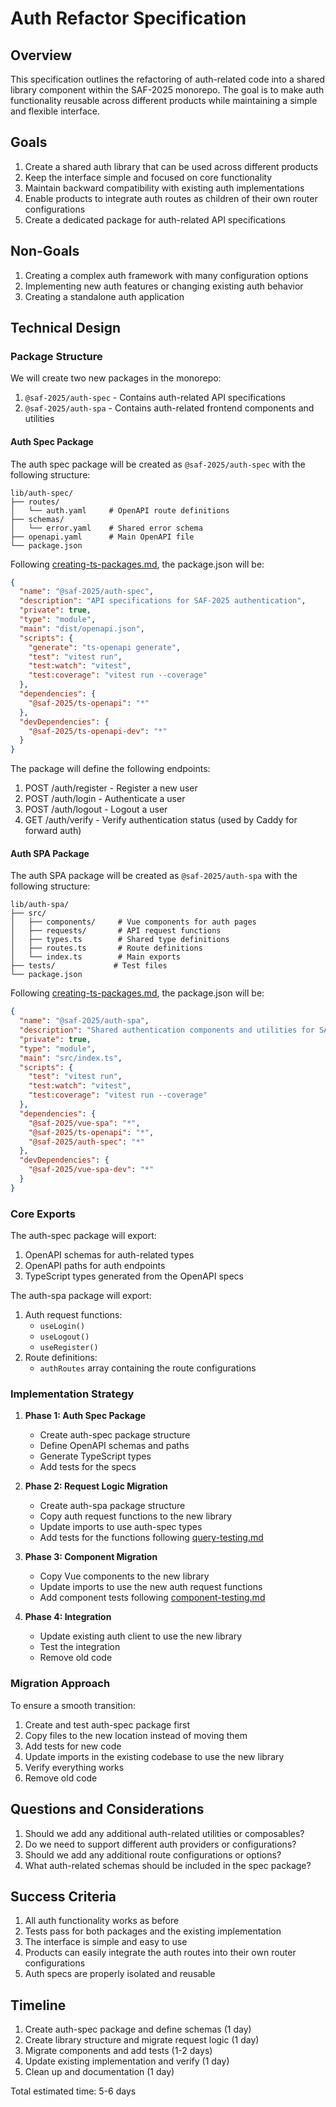 # Auth Refactor Specification

## Overview

This specification outlines the refactoring of auth-related code into a shared library component within the SAF-2025 monorepo. The goal is to make auth functionality reusable across different products while maintaining a simple and flexible interface.

## Goals

1. Create a shared auth library that can be used across different products
2. Keep the interface simple and focused on core functionality
3. Maintain backward compatibility with existing auth implementations
4. Enable products to integrate auth routes as children of their own router configurations
5. Create a dedicated package for auth-related API specifications

## Non-Goals

1. Creating a complex auth framework with many configuration options
2. Implementing new auth features or changing existing auth behavior
3. Creating a standalone auth application

## Technical Design

### Package Structure

We will create two new packages in the monorepo:

1. `@saf-2025/auth-spec` - Contains auth-related API specifications
2. `@saf-2025/auth-spa` - Contains auth-related frontend components and utilities

#### Auth Spec Package

The auth spec package will be created as `@saf-2025/auth-spec` with the following structure:

```
lib/auth-spec/
├── routes/
│   └── auth.yaml     # OpenAPI route definitions
├── schemas/
│   └── error.yaml    # Shared error schema
├── openapi.yaml      # Main OpenAPI file
└── package.json
```

Following [creating-ts-packages.md](../lib/monorepo/docs/creating-ts-packages.md), the package.json will be:

```json
{
  "name": "@saf-2025/auth-spec",
  "description": "API specifications for SAF-2025 authentication",
  "private": true,
  "type": "module",
  "main": "dist/openapi.json",
  "scripts": {
    "generate": "ts-openapi generate",
    "test": "vitest run",
    "test:watch": "vitest",
    "test:coverage": "vitest run --coverage"
  },
  "dependencies": {
    "@saf-2025/ts-openapi": "*"
  },
  "devDependencies": {
    "@saf-2025/ts-openapi-dev": "*"
  }
}
```

The package will define the following endpoints:

1. POST /auth/register - Register a new user
2. POST /auth/login - Authenticate a user
3. POST /auth/logout - Logout a user
4. GET /auth/verify - Verify authentication status (used by Caddy for forward auth)

#### Auth SPA Package

The auth SPA package will be created as `@saf-2025/auth-spa` with the following structure:

```
lib/auth-spa/
├── src/
│   ├── components/     # Vue components for auth pages
│   ├── requests/       # API request functions
│   ├── types.ts        # Shared type definitions
│   ├── routes.ts       # Route definitions
│   └── index.ts        # Main exports
├── tests/             # Test files
└── package.json
```

Following [creating-ts-packages.md](../lib/monorepo/docs/creating-ts-packages.md), the package.json will be:

```json
{
  "name": "@saf-2025/auth-spa",
  "description": "Shared authentication components and utilities for SAF-2025",
  "private": true,
  "type": "module",
  "main": "src/index.ts",
  "scripts": {
    "test": "vitest run",
    "test:watch": "vitest",
    "test:coverage": "vitest run --coverage"
  },
  "dependencies": {
    "@saf-2025/vue-spa": "*",
    "@saf-2025/ts-openapi": "*",
    "@saf-2025/auth-spec": "*"
  },
  "devDependencies": {
    "@saf-2025/vue-spa-dev": "*"
  }
}
```

### Core Exports

The auth-spec package will export:

1. OpenAPI schemas for auth-related types
2. OpenAPI paths for auth endpoints
3. TypeScript types generated from the OpenAPI specs

The auth-spa package will export:

1. Auth request functions:
   - `useLogin()`
   - `useLogout()`
   - `useRegister()`
2. Route definitions:
   - `authRoutes` array containing the route configurations

### Implementation Strategy

1. **Phase 1: Auth Spec Package**

   - Create auth-spec package structure
   - Define OpenAPI schemas and paths
   - Generate TypeScript types
   - Add tests for the specs

2. **Phase 2: Request Logic Migration**

   - Create auth-spa package structure
   - Copy auth request functions to the new library
   - Update imports to use auth-spec types
   - Add tests for the functions following [query-testing.md](../lib/vue-spa-dev/docs/query-testing.md)

3. **Phase 3: Component Migration**

   - Copy Vue components to the new library
   - Update imports to use the new auth request functions
   - Add component tests following [component-testing.md](../lib/vue-spa-dev/docs/component-testing.md)

4. **Phase 4: Integration**
   - Update existing auth client to use the new library
   - Test the integration
   - Remove old code

### Migration Approach

To ensure a smooth transition:

1. Create and test auth-spec package first
2. Copy files to the new location instead of moving them
3. Add tests for new code
4. Update imports in the existing codebase to use the new library
5. Verify everything works
6. Remove old code

## Questions and Considerations

1. Should we add any additional auth-related utilities or composables?
2. Do we need to support different auth providers or configurations?
3. Should we add any additional route configurations or options?
4. What auth-related schemas should be included in the spec package?

## Success Criteria

1. All auth functionality works as before
2. Tests pass for both packages and the existing implementation
3. The interface is simple and easy to use
4. Products can easily integrate the auth routes into their own router configurations
5. Auth specs are properly isolated and reusable

## Timeline

1. Create auth-spec package and define schemas (1 day)
2. Create library structure and migrate request logic (1 day)
3. Migrate components and add tests (1-2 days)
4. Update existing implementation and verify (1 day)
5. Clean up and documentation (1 day)

Total estimated time: 5-6 days

